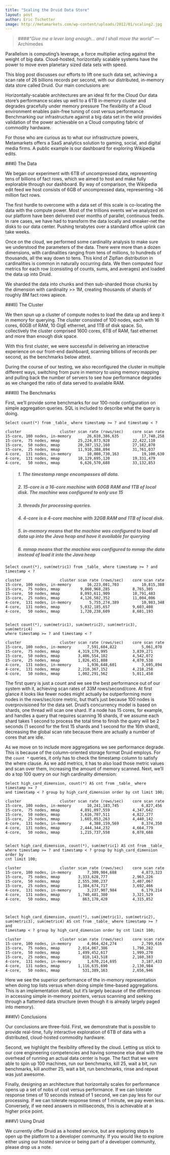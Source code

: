 ```yaml
---
title: "Scaling the Druid Data Store"
layout: post
author: Eric Tschetter
image: http://metamarkets.com/wp-content/uploads/2012/01/scaling2.jpg
---
```


> ####*“Give me a lever long enough… and I shall move the world”*
> — Archimedes

Parallelism is computing’s leverage, a force multiplier acting against the
weight of big data.  Cloud-hosted, horizontally scalable systems have the power
to move even planetary sized data sets with speed.

This blog post discusses our efforts to lift one such data set, achieving a
scan rate of 26 billions records per second, with our distributed, in-memory
data store called Druid.  Our main conclusions are:

Horizontally-scalable architectures are an ideal fit for the Cloud Our data
store’s performance scales up well to a 6TB in-memory cluster and degrades
gracefully under memory pressure The flexibility of a Cloud environment enables
pain-free tuning of cost versus performance Benchmarking our infrastructure
against a big data set in the wild provides validation of the power achievable
on a Cloud computing fabric of commodity hardware.

For those who are curious as to what our infrastructure powers, Metamarkets
offers a SaaS analytics solution to gaming, social, and digital media firms.  A
public example is our dashboard for exploring Wikipedia edits.

###I) The Data

We began our experiment with 6TB of uncompressed data, representing tens of
billions of fact rows, which we aimed to host and make fully explorable through
our dashboard.  By way of comparison, the Wikipedia edit feed we host consists
of 6GB of uncompressed data, representing ~36 million fact rows.

The first hurdle to overcome with a data set of this scale is co-locating the
data with the compute power.  Most of the trillions events we’ve analyzed on
our platform have been delivered over months of parallel, continuous feeds.  In
rare cases, we have had to transform the data locally and sneaker-net the disks
to our data center.  Pushing terabytes over a standard office uplink can take
weeks.

Once on the cloud, we performed some cardinality analysis to make sure we
understood the parameters of the data.  There were more than a dozen
dimensions, with cardinalities ranging from tens of millions, to hundreds of
thousands, all the way down to tens.  This kind of Zipfian distribution in
cardinalities is common in naturally occurring data.  We then computed four
metrics for each row (consisting of counts, sums, and averages) and loaded the
data up into Druid.

We sharded the data into chunks and then sub-sharded those chunks by the
dimension with cardinality >> 1M, creating thousands of shards of roughly 8M
fact rows apiece.

###II) The Cluster

We then spun up a cluster of compute nodes to load the data up and keep it in
memory for querying.  The cluster consisted of 100 nodes, each with 16 cores,
60GB of RAM, 10 GigE ethernet, and 1TB of disk space.  So, collectively the
cluster comprised 1600 cores, 6TB of RAM, fast ethernet and more than enough
disk space.

With this first cluster, we were successful in delivering an interactive
experience on our front-end dashboard, scanning billions of records per second,
as the benchmarks below attest.

During the course of our testing, we also reconfigured the cluster in multiple
different ways, switching from pure in memory to using memory mapping and
pulling back the number of servers to see how performance degrades as we
changed the ratio of data served to available RAM.

###III) The Benchmarks

First, we’ll provide some benchmarks for our 100-node configuration on simple
aggregation queries.  SQL is included to describe what the query is doing.


    Select count(*) from _table_ where timestamp >= ? and timestamp < ?

	cluster					cluster scan rate (rows/sec)	core scan rate
	15-core, 100 nodes, in-memory		26,610,386,635			17,740,258
	15-core,  75 nodes, mmap		25,224,873,928			22,422,110
	15-core,  50 nodes, mmap		20,387,152,160			27,182,870
	15-core,  25 nodes, mmap		11,910,388,894			31,761,037
	4-core,  131 nodes, in-memory		10,008,730,163			19,100,630
	4-core,  131 nodes, mmap		10,129,695,120			19,331,479
	4-core,   50 nodes, mmap		 6,626,570,688			33,132,853


>##### 1. The timestamp range encompasses all data.  
>##### 2. 15-core is a 16-core machine with 60GB RAM and 1TB of local disk. The machine was configured to only use 15 
>##### 3. threads for processing queries. 
>##### 4. 4-core is a 4-core machine with 32GB RAM and 1TB of local disk.  
>##### 5. in-memory means that the machine was configured to load all data up into the Java heap and have it available for querying 
>##### 6. mmap means that the machine was configured to mmap the data instead of load it into the Java heap


    Select count(*), sum(metric1) from _table_ where timestamp >= ? and timestamp < ?

	cluster					cluster scan rate (rows/sec)	core scan rate
	15-core, 100 nodes, in-memory		16,223,081,703			10,815,388
	15-core,  75 nodes, mmap	 	 9,860,968,285			8,765,305
	15-core,  50 nodes, mmap	 	 8,093,611,909			10,791,483
	15-core,  25 nodes, mmap	 	 4,126,502,352			11,004,006
	4-core,  131 nodes, in-memory	 	 5,755,274,389			10,983,348
	4-core,  131 nodes, mmap	 	 5,032,185,657			9,603,408
	4-core,   50 nodes, mmap	 	 1,720,238,609			8,601,193


    Select count(*), sum(metric1), sum(metric2), sum(metric3), sum(metric4)
    where timestamp >= ? and timestamp < ? 

	cluster					cluster scan rate (rows/sec)	core scan rate
	15-core, 100 nodes, in-memory		7,591,604,822			5,061,070
	15-core,  75 nodes, mmap		4,319,179,995			3,839,271
	15-core,  50 nodes, mmap		3,406,554,102			4,542,072
	15-core,  25 nodes, mmap		1,826,451,888			4,870,538
	4-core,  131 nodes, in-memory		1,936,648,601			3,695,894
	4-core,  131 nodes, mmap		2,210,367,152			4,218,258
	4-core,   50 nodes, mmap		1,002,291,562			5,011,458



The first query is just a count and we see the best performance out of our
system with it, achieving scan rates of 33M rows/second/core.  At first glance
it looks like fewer nodes might actually be outperforming more nodes in the
rows/sec/core metric, but that’s just because 100 nodes is overprovisioned for
the data set.  Druid’s concurrency model is based on shards, one thread will
scan one shard.  If a node has 15 cores, for example, and handles a query that
requires scanning 16 shards, if we assume each shard takes 1 second to process
the total time to finish the query will be 2 seconds (1 second for the first 15
shards and 1 second for the 16th shard), decreasing the global scan rate
because there are actually a number of cores that are idle.

As we move on to include more aggregations we see performance degrade. This is
because of the column-oriented storage format Druid employs. For the `count *`
queries, it only has to check the timestamp column to satisfy the where clause.
As we add metrics, it has to also load those metric values and scan over them,
increasing the amount of memory scanned.  Next, we’ll do a top 100 query on our
high cardinality dimension:


	Select high_card_dimension, count(*) AS cnt from _table_ where timestamp >= ? 
	and timestamp < ? group by high_card_dimension order by cnt limit 100;

	cluster					cluster scan rate (rows/sec)	core scan rate
	15-core, 100 nodes, in-memory		10,241,183,745			6,827,456
	15-core,  75 nodes, mmap	 	 4,891,097,559			4,347,642
	15-core,  50 nodes, mmap	 	 3,616,707,511			4,822,277
	15-core,  25 nodes, mmap	 	 1,665,053,263			4,440,142
	4-core,  131 nodes, in-memory	 	 4,388,159,569			8,374,350
	4-core,  131 nodes, mmap	 	 2,444,344,232			4,664,779
	4-core,   50 nodes, mmap	 	 1,215,737,558			6,078,688
	

    Select high_card_dimension, count(*), sum(metric1) AS cnt from _table_
    where timestamp >= ? and timestamp < ? group by high_card_dimension order by
    cnt limit 100;

	cluster					cluster scan rate (rows/sec)	core scan rate
	15-core, 100 nodes, in-memory		7,309,984,688			4,873,323
	15-core,  75 nodes, mmap		3,333,628,777			2,963,226
	15-core,  50 nodes, mmap		2,555,300,237			3,407,067
	15-core,  25 nodes, mmap		1,384,674,717			3,692,466
	4-core,  131 nodes, in-memory		3,237,907,984			6,179,214
	4-core,  131 nodes, mmap		1,740,481,380			3,321,529
	4-core,   50 nodes, mmap	  	  863,170,420			4,315,852


    	
	Select high_card_dimension, count(*), sum(imetric1), sum(metric2),
	sum(metric3), sum(metric4) AS cnt from _table_ where timestamp >= ? and
	timestamp < ? group by high_card_dimension order by cnt limit 100;

	cluster					cluster scan rate (rows/sec)	core scan rate
	15-core, 100 nodes, in-memory		4,064,424,274			2,709,616
	15-core,  75 nodes, mmap		2,014,067,386			1,790,282
	15-core,  50 nodes, mmap		1,499,452,617			1,999,270
	15-core,  25 nodes, mmap	  	  810,143,518			2,160,383
	4-core,  131 nodes, in-memory		1,670,214,695			3,187,433
	4-core,  131 nodes, mmap		1,116,635,690			2,130,984
	4-core,   50 nodes, mmap	  	  531,389,163			2,656,946

Here we see the superior performance of the in-memory representation when doing
top lists versus when doing simple time-based aggregations.  This is an
implementation detail, but it’s largely because of the differences in accessing
simple in-memory pointers, versus scanning and seeking through a flattened data
structure (even though it is already largely paged into memory).

###IV) Conclusions

Our conclusions are three-fold.  First, we demonstrate that is possible to
provide real-time, fully interactive exploration of 6TB of data with a
distributed, cloud-hosted commodity hardware.

Second, we highlight the flexibility offered by the cloud.  Letting us stick to
our core engineering competencies and having someone else deal with the
overhead of running an actual data center is huge.  The fact that we were able
to spin up 100 machines, run our benchmarks, kill 25, wait a bit, run
benchmarks, kill another 25, wait a bit, run benchmarks, rinse and repeat was
just awesome.

Finally, designing an architecture that horizontally scales for performance
opens up a set of nobs of cost versus performance.  If we can tolerate response
times of 10 seconds instead of 1 second, we can pay less for our processing.
If we can tolerate response times of 1 minute, we pay even less.  Conversely,
if we need answers in milliseconds, this is achievable at a higher price point.

###V) Using Druid

We currently offer Druid as a hosted service, but are exploring steps to open
up the platform to a developer community.  If you would like to explore either
using our hosted service or being part of a developer community, please drop us
a note.


